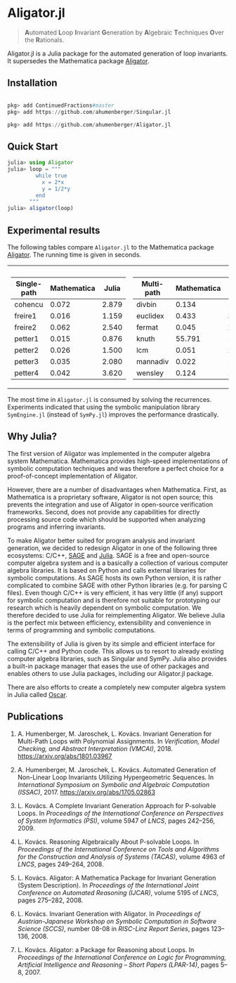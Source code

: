 # Aligator.jl
> **A**utomated **L**oop **I**nvariant **G**eneration by **A**lgebraic **T**echniques **O**ver the **R**ationals.

Aligator.jl is a Julia package for the automated generation of loop invariants. It supersedes the Mathematica package [Aligator](https://github.com/ahumenberger/aligator).

## Installation

```julia

pkg> add ContinuedFractions#master
pkg> add https://github.com/ahumenberger/Singular.jl

pkg> add https://github.com/ahumenberger/Aligator.jl
```

## Quick Start

```julia
julia> using Aligator
julia> loop = """
         while true
           x = 2*x
           y = 1/2*y
         end
       """
julia> aligator(loop)
```

## Experimental results

The following tables compare `Aligator.jl` to the Mathematica package [Aligator](https://github.com/ahumenberger/aligator). The running time is given in seconds.

<table border="0">
<tr><th></th><th></th></tr>
<tr><td>

| Single-path | Mathematica | Julia |
| ----------- | ----------- | ----- |
| cohencu     | 0.072       | 2.879 |
| freire1     | 0.016       | 1.159 |
| freire2     | 0.062       | 2.540 |
| petter1     | 0.015       | 0.876 |
| petter2     | 0.026       | 1.500 |
| petter3     | 0.035       | 2.080 |
| petter4     | 0.042       | 3.620 |

</td><td>

| Multi-path | Mathematica | Julia |
| ---------- | ----------- | ----- |
| divbin     |    0.134     | 1.760  |
| euclidex   |    0.433     | 3.272  |
| fermat     |    0.045     | 2.159  |
| knuth      |    55.791    | 12.661 |
| lcm        |    0.051     | 2.089  |
| mannadiv   |    0.022     | 1.251  |
| wensley    |    0.124     | 1.969  |

</td></tr>
</table>

The most time in `Aligator.jl` is consumed by solving the recurrences. Experiments indicated that using the symbolic manipulation library `SymEngine.jl` (instead of `SymPy.jl`) improves the performance drastically.

## Why Julia?

The first version of Aligator was implemented in the computer algebra system Mathematica. Mathematica provides high-speed implementations of symbolic computation techniques and was therefore a perfect choice for a proof-of-concept implementation of Aligator.

However, there are a number of disadvantages when Mathematica. First, as Mathematica is a proprietary software, Aligator is not open source; this prevents the integration and use of Aligator in open-source verification frameworks. Second, does not provide any capabilities for directly processing source code which should be supported when analyzing programs and inferring invariants.  

To make Aligator better suited for program analysis and invariant generation, we decided to redesign Aligator in one of the following three ecosystems: C/C++, [SAGE](http://www.sagemath.org/) and [Julia](https://julialang.org/). SAGE is a free and open-source computer algebra system and is a basically a collection of various computer algebra libraries. It is based on Python and calls external libraries for symbolic computations. As SAGE hosts its own Python version, it is rather complicated to combine SAGE with other Python libraries (e.g. for parsing C files). Even though C/C++ is very efficient, it has very little (if any) support for symbolic computation and is therefore not suitable for prototyping our research which is heavily dependent on symbolic computation. We therefore decided to use Julia for reimplementing Aligator. We believe Julia is the perfect mix between efficiency, extensibility and convenience in terms of programming and symbolic computations. 

The extensibility of Julia is given by its simple and efficient interface for calling C/C++ and Python code. This allows us to resort to already existing computer algebra libraries, such as Singular and SymPy. Julia also provides a built-in package manager that eases the use of other packages and enables others to use Julia packages, including our Aligator.jl package. 

There are also efforts to create a completely new computer algebra system in Julia called [Oscar](http://wbhart.blogspot.co.at/2016/11/new-computer-algebra-system-oscar_20.html).


## Publications

1. A. Humenberger, M. Jaroschek, L. Kovács. Invariant Generation for Multi-Path Loops with Polynomial Assignments. In *Verification, Model Checking, and Abstract Interpretation (VMCAI)*, 2018.
<https://arxiv.org/abs/1801.03967>

1. A. Humenberger, M. Jaroschek, L. Kovács. Automated Generation of Non-Linear Loop Invariants Utilizing Hypergeometric Sequences. In *International Symposium on Symbolic and Algebraic Computation (ISSAC)*, 2017.
<https://arxiv.org/abs/1705.02863>

2. L. Kovács. A Complete Invariant Generation Approach for P-solvable Loops. In *Proceedings of the International Conference on Perspectives of System Informatics (PSI)*, volume 5947 of *LNCS*, pages 242–256, 2009.

3. L. Kovács. Reasoning Algebraically About P-solvable Loops. In *Proceedings of the International Conference on Tools and Algorithms for the Construction and Analysis of Systems (TACAS)*, volume 4963 of *LNCS*, pages 249–264, 2008.

4. L. Kovács. Aligator: A Mathematica Package for Invariant Generation (System Description). In *Proceedings of the International Joint Conference on Automated Reasoning (IJCAR)*, volume 5195 of *LNCS*, pages 275–282, 2008.

5. L. Kovács. Invariant Generation with Aligator. In *Proceedings of Austrian-Japanese Workshop on Symbolic Computation in Software Science (SCCS)*, number 08-08 in *RISC-Linz Report Series*, pages 123–136, 2008.

6. L. Kovács. Aligator: a Package for Reasoning about Loops. In *Proceedings of the International Conference on Logic for Programming, Artificial Intelligence and Reasoning – Short Papers (LPAR-14)*, pages 5–8, 2007.
